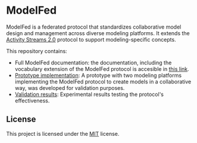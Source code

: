 # ModelFed

ModelFed is a federated protocol that standardizes collaborative model design and management across 
diverse modeling platforms. It extends the [Activity Streams 2.0](https://www.w3.org/TR/activitystreams-vocabulary/) protocol to support modeling-specific concepts.

This repository contains:

- Full ModelFed documentation: the documentation, including the vocabulary extension of the ModelFed protocol is accesible in [this link](https://modelfed.readthedocs.io).
- [Prototype implementation](prototype/README.md): A prototype with two modeling platforms implementing the ModelFed protocol to create models in a collaborative way, was developed for validation purposes.
- [Validation results](validation/README.md): Experimental results testing the protocol's effectiveness.

## License

This project is licensed under the [MIT](https://mit-license.org/) license.